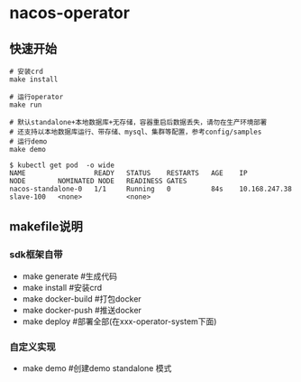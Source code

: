 # nacos-operator


## 快速开始
```bigquery
# 安装crd
make install

# 运行operator
make run

# 默认standalone+本地数据库+无存储，容器重启后数据丢失，请勿在生产环境部署
# 还支持以本地数据库运行、带存储、mysql、集群等配置，参考config/samples
# 运行demo
make demo

$ kubectl get pod  -o wide
NAME                 READY   STATUS    RESTARTS   AGE    IP               NODE        NOMINATED NODE   READINESS GATES
nacos-standalone-0   1/1     Running   0          84s    10.168.247.38    slave-100   <none>           <none>
```

## makefile说明
### sdk框架自带
- make generate #生成代码
- make install  #安装crd
- make docker-build #打包docker
- make docker-push #推送docker
- make deploy #部署全部(在xxx-operator-system下面)


### 自定义实现
- make demo #创建demo standalone 模式